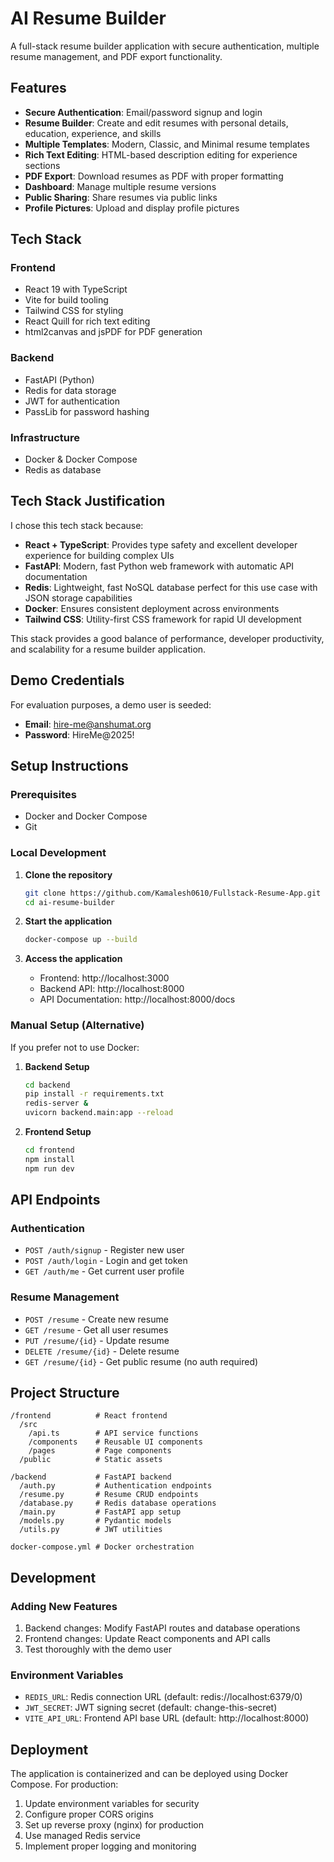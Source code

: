 # AI Resume Builder

A full-stack resume builder application with secure authentication, multiple resume management, and PDF export functionality.

## Features

- **Secure Authentication**: Email/password signup and login
- **Resume Builder**: Create and edit resumes with personal details, education, experience, and skills
- **Multiple Templates**: Modern, Classic, and Minimal resume templates
- **Rich Text Editing**: HTML-based description editing for experience sections
- **PDF Export**: Download resumes as PDF with proper formatting
- **Dashboard**: Manage multiple resume versions
- **Public Sharing**: Share resumes via public links
- **Profile Pictures**: Upload and display profile pictures

## Tech Stack

### Frontend
- React 19 with TypeScript
- Vite for build tooling
- Tailwind CSS for styling
- React Quill for rich text editing
- html2canvas and jsPDF for PDF generation

### Backend
- FastAPI (Python)
- Redis for data storage
- JWT for authentication
- PassLib for password hashing

### Infrastructure
- Docker & Docker Compose
- Redis as database

## Tech Stack Justification

I chose this tech stack because:
- **React + TypeScript**: Provides type safety and excellent developer experience for building complex UIs
- **FastAPI**: Modern, fast Python web framework with automatic API documentation
- **Redis**: Lightweight, fast NoSQL database perfect for this use case with JSON storage capabilities
- **Docker**: Ensures consistent deployment across environments
- **Tailwind CSS**: Utility-first CSS framework for rapid UI development

This stack provides a good balance of performance, developer productivity, and scalability for a resume builder application.

## Demo Credentials

For evaluation purposes, a demo user is seeded:
- **Email**: hire-me@anshumat.org
- **Password**: HireMe@2025!

## Setup Instructions

### Prerequisites
- Docker and Docker Compose
- Git

### Local Development

1. **Clone the repository**
   ```bash
   git clone https://github.com/Kamalesh0610/Fullstack-Resume-App.git
   cd ai-resume-builder
   ```

2. **Start the application**
   ```bash
   docker-compose up --build
   ```

3. **Access the application**
   - Frontend: http://localhost:3000
   - Backend API: http://localhost:8000
   - API Documentation: http://localhost:8000/docs

### Manual Setup (Alternative)

If you prefer not to use Docker:

1. **Backend Setup**
   ```bash
   cd backend
   pip install -r requirements.txt
   redis-server &
   uvicorn backend.main:app --reload
   ```

2. **Frontend Setup**
   ```bash
   cd frontend
   npm install
   npm run dev
   ```

## API Endpoints

### Authentication
- `POST /auth/signup` - Register new user
- `POST /auth/login` - Login and get token
- `GET /auth/me` - Get current user profile

### Resume Management
- `POST /resume` - Create new resume
- `GET /resume` - Get all user resumes
- `PUT /resume/{id}` - Update resume
- `DELETE /resume/{id}` - Delete resume
- `GET /resume/{id}` - Get public resume (no auth required)

## Project Structure

```
/frontend          # React frontend
  /src
    /api.ts        # API service functions
    /components    # Reusable UI components
    /pages         # Page components
  /public          # Static assets

/backend           # FastAPI backend
  /auth.py         # Authentication endpoints
  /resume.py       # Resume CRUD endpoints
  /database.py     # Redis database operations
  /main.py         # FastAPI app setup
  /models.py       # Pydantic models
  /utils.py        # JWT utilities

docker-compose.yml # Docker orchestration
```

## Development

### Adding New Features
1. Backend changes: Modify FastAPI routes and database operations
2. Frontend changes: Update React components and API calls
3. Test thoroughly with the demo user

### Environment Variables
- `REDIS_URL`: Redis connection URL (default: redis://localhost:6379/0)
- `JWT_SECRET`: JWT signing secret (default: change-this-secret)
- `VITE_API_URL`: Frontend API base URL (default: http://localhost:8000)

## Deployment

The application is containerized and can be deployed using Docker Compose. For production:

1. Update environment variables for security
2. Configure proper CORS origins
3. Set up reverse proxy (nginx) for production
4. Use managed Redis service
5. Implement proper logging and monitoring
